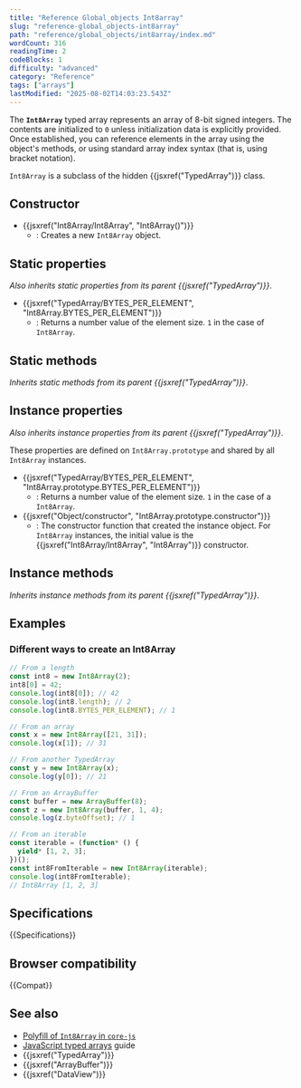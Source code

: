 ```yaml
---
title: "Reference Global_objects Int8array"
slug: "reference-global_objects-int8array"
path: "reference/global_objects/int8array/index.md"
wordCount: 316
readingTime: 2
codeBlocks: 1
difficulty: "advanced"
category: "Reference"
tags: ["arrays"]
lastModified: "2025-08-02T14:03:23.543Z"
---
```



The **`Int8Array`** typed array represents an array of 8-bit signed integers. The contents are initialized to `0` unless initialization data is explicitly provided. Once established, you can reference elements in the array using the object's methods, or using standard array index syntax (that is, using bracket notation).

`Int8Array` is a subclass of the hidden {{jsxref("TypedArray")}} class.

## Constructor

- {{jsxref("Int8Array/Int8Array", "Int8Array()")}}
  - : Creates a new `Int8Array` object.

## Static properties

_Also inherits static properties from its parent {{jsxref("TypedArray")}}_.

- {{jsxref("TypedArray/BYTES_PER_ELEMENT", "Int8Array.BYTES_PER_ELEMENT")}}
  - : Returns a number value of the element size. `1` in the case of `Int8Array`.

## Static methods

_Inherits static methods from its parent {{jsxref("TypedArray")}}_.

## Instance properties

_Also inherits instance properties from its parent {{jsxref("TypedArray")}}_.

These properties are defined on `Int8Array.prototype` and shared by all `Int8Array` instances.

- {{jsxref("TypedArray/BYTES_PER_ELEMENT", "Int8Array.prototype.BYTES_PER_ELEMENT")}}
  - : Returns a number value of the element size. `1` in the case of a `Int8Array`.
- {{jsxref("Object/constructor", "Int8Array.prototype.constructor")}}
  - : The constructor function that created the instance object. For `Int8Array` instances, the initial value is the {{jsxref("Int8Array/Int8Array", "Int8Array")}} constructor.

## Instance methods

_Inherits instance methods from its parent {{jsxref("TypedArray")}}_.

## Examples

### Different ways to create an Int8Array

```js
// From a length
const int8 = new Int8Array(2);
int8[0] = 42;
console.log(int8[0]); // 42
console.log(int8.length); // 2
console.log(int8.BYTES_PER_ELEMENT); // 1

// From an array
const x = new Int8Array([21, 31]);
console.log(x[1]); // 31

// From another TypedArray
const y = new Int8Array(x);
console.log(y[0]); // 21

// From an ArrayBuffer
const buffer = new ArrayBuffer(8);
const z = new Int8Array(buffer, 1, 4);
console.log(z.byteOffset); // 1

// From an iterable
const iterable = (function* () {
  yield* [1, 2, 3];
})();
const int8FromIterable = new Int8Array(iterable);
console.log(int8FromIterable);
// Int8Array [1, 2, 3]
```

## Specifications

{{Specifications}}

## Browser compatibility

{{Compat}}

## See also

- [Polyfill of `Int8Array` in `core-js`](https://github.com/zloirock/core-js#ecmascript-typed-arrays)
- [JavaScript typed arrays](/en-US/docs/Web/JavaScript/Guide/Typed_arrays) guide
- {{jsxref("TypedArray")}}
- {{jsxref("ArrayBuffer")}}
- {{jsxref("DataView")}}
